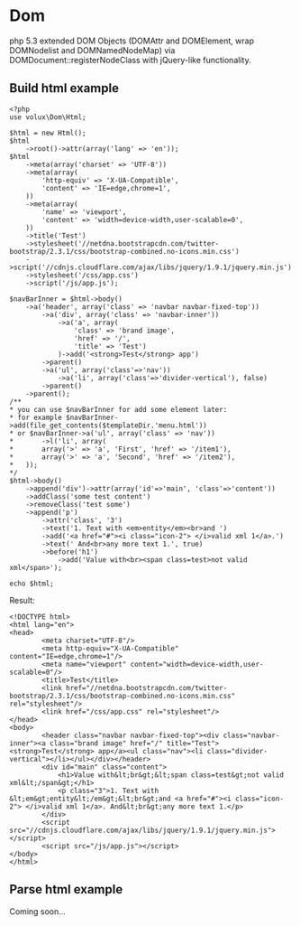 Dom
===

php 5.3 extended DOM Objects (DOMAttr and DOMElement, wrap DOMNodelist and DOMNamedNodeMap) via DOMDocument::registerNodeClass with jQuery-like functionality.

Build html example
------------------

	<?php
	use volux\Dom\Html;
	
	$html = new Html();
	$html
		->root()->attr(array('lang' => 'en'));
	$html
		->meta(array('charset' => 'UTF-8'))
		->meta(array(
			'http-equiv' => 'X-UA-Compatible',
			'content' => 'IE=edge,chrome=1',
		))
		->meta(array(
			'name' => 'viewport',
			'content' => 'width=device-width,user-scalable=0',
		))
		->title('Test')
		->stylesheet('//netdna.bootstrapcdn.com/twitter-bootstrap/2.3.1/css/bootstrap-combined.no-icons.min.css')
		->script('//cdnjs.cloudflare.com/ajax/libs/jquery/1.9.1/jquery.min.js')
		->stylesheet('/css/app.css')
		->script('/js/app.js');

	$navBarInner = $html->body()
		->a('header', array('class' => 'navbar navbar-fixed-top'))
			->a('div', array('class' => 'navbar-inner'))
				->a('a', array(
					'class' => 'brand image',
					'href' => '/',
					'title' => 'Test')
				)->add('<strong>Test</strong> app')
			->parent()
			->a('ul', array('class'=>'nav'))
				->a('li', array('class'=>'divider-vertical'), false)
			->parent()
		->parent();
	/**
	* you can use $navBarInner for add some element later:
	* for example $navBarInner->add(file_get_contents($templateDir.'menu.html'))
	* or $navBarInner->a('ul', array('class' => 'nav'))
	* 		->l('li', array(
	*      	array('>' => 'a', 'First', 'href' => '/item1'),
	*      	array('>' => 'a', 'Second', 'href' => '/item2'),
	*  	));
	*/
	$html->body()
		->append('div')->attr(array('id'=>'main', 'class'=>'content'))
		->addClass('some test content')
		->removeClass('test some')
		->append('p')
			->attr('class', '3')
			->text('1. Text with <em>entity</em><br>and ')
			->add('<a href="#"><i class="icon-2"> </i>valid xml	1</a>.')
			->text(' And<br>any more text 1.', true)
			->before('h1')
				->add('Value with<br><span class=test>not valid xml</span>');
	
	echo $html;

Result:

	<!DOCTYPE html>
	<html lang="en">
  	<head>
	    	<meta charset="UTF-8"/>
	    	<meta http-equiv="X-UA-Compatible" content="IE=edge,chrome=1"/>
	    	<meta name="viewport" content="width=device-width,user-scalable=0"/>
	    	<title>Test</title>
	    	<link href="//netdna.bootstrapcdn.com/twitter-bootstrap/2.3.1/css/bootstrap-combined.no-icons.min.css" rel="stylesheet"/>
	    	<link href="/css/app.css" rel="stylesheet"/>
  	</head>
  	<body>
	    	<header class="navbar navbar-fixed-top"><div class="navbar-inner"><a class="brand image" href="/" title="Test"><strong>Test</strong> app</a><ul class="nav"><li class="divider-vertical"></li></ul></div></header>
	    	<div id="main" class="content">
	      		<h1>Value with&lt;br&gt;&lt;span class=test&gt;not valid xml&lt;/span&gt;</h1>
	      		<p class="3">1. Text with &lt;em&gt;entity&lt;/em&gt;&lt;br&gt;and <a href="#"><i class="icon-2"> </i>valid xml	1</a>. And&lt;br&gt;any more text 1.</p>
	    	</div>
	    	<script src="//cdnjs.cloudflare.com/ajax/libs/jquery/1.9.1/jquery.min.js"></script>
	    	<script src="/js/app.js"></script>
  	</body>
	</html>

Parse html example
------------------

Coming soon...
